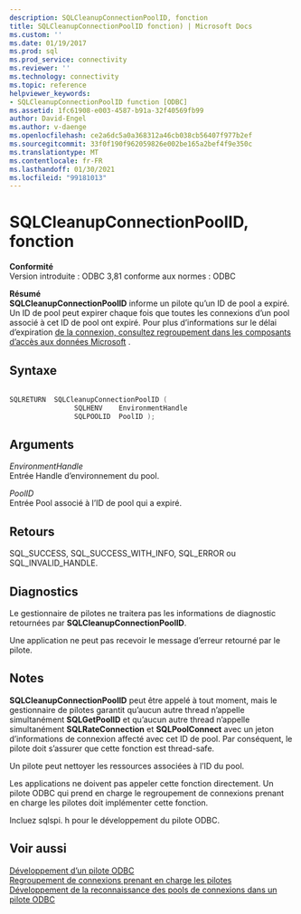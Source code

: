 ```yaml
---
description: SQLCleanupConnectionPoolID, fonction
title: SQLCleanupConnectionPoolID fonction) | Microsoft Docs
ms.custom: ''
ms.date: 01/19/2017
ms.prod: sql
ms.prod_service: connectivity
ms.reviewer: ''
ms.technology: connectivity
ms.topic: reference
helpviewer_keywords:
- SQLCleanupConnectionPoolID function [ODBC]
ms.assetid: 1fc61908-e003-4587-b91a-32f40569fb99
author: David-Engel
ms.author: v-daenge
ms.openlocfilehash: ce2a6dc5a0a368312a46cb038cb56407f977b2ef
ms.sourcegitcommit: 33f0f190f962059826e002be165a2bef4f9e350c
ms.translationtype: MT
ms.contentlocale: fr-FR
ms.lasthandoff: 01/30/2021
ms.locfileid: "99181013"
---
```

# <a name="sqlcleanupconnectionpoolid-function"></a>SQLCleanupConnectionPoolID, fonction
**Conformité**  
 Version introduite : ODBC 3,81 conforme aux normes : ODBC  
  
 **Résumé**  
 **SQLCleanupConnectionPoolID** informe un pilote qu’un ID de pool a expiré. Un ID de pool peut expirer chaque fois que toutes les connexions d’un pool associé à cet ID de pool ont expiré. Pour plus d’informations sur le délai d’expiration [de la connexion, consultez regroupement dans les composants d’accès aux données Microsoft](/previous-versions/ms810829(v=msdn.10)) .  
  
## <a name="syntax"></a>Syntaxe  
  
```cpp
  
SQLRETURN  SQLCleanupConnectionPoolID (  
                SQLHENV    EnvironmentHandle  
                SQLPOOLID  PoolID );  
```  
  
## <a name="arguments"></a>Arguments  
 *EnvironmentHandle*  
 Entrée Handle d’environnement du pool.  
  
 *PoolID*  
 Entrée Pool associé à l’ID de pool qui a expiré.  
  
## <a name="returns"></a>Retours  
 SQL_SUCCESS, SQL_SUCCESS_WITH_INFO, SQL_ERROR ou SQL_INVALID_HANDLE.  
  
## <a name="diagnostics"></a>Diagnostics  
 Le gestionnaire de pilotes ne traitera pas les informations de diagnostic retournées par **SQLCleanupConnectionPoolID**.  
  
 Une application ne peut pas recevoir le message d’erreur retourné par le pilote.  
  
## <a name="remarks"></a>Notes  
 **SQLCleanupConnectionPoolID** peut être appelé à tout moment, mais le gestionnaire de pilotes garantit qu’aucun autre thread n’appelle simultanément **SQLGetPoolID** et qu’aucun autre thread n’appelle simultanément **SQLRateConnection** et **SQLPoolConnect** avec un jeton d’informations de connexion affecté avec cet ID de pool. Par conséquent, le pilote doit s’assurer que cette fonction est thread-safe.  
  
 Un pilote peut nettoyer les ressources associées à l’ID du pool.  
  
 Les applications ne doivent pas appeler cette fonction directement. Un pilote ODBC qui prend en charge le regroupement de connexions prenant en charge les pilotes doit implémenter cette fonction.  
  
 Incluez sqlspi. h pour le développement du pilote ODBC.  
  
## <a name="see-also"></a>Voir aussi  
 [Développement d’un pilote ODBC](../../../odbc/reference/develop-driver/developing-an-odbc-driver.md)   
 [Regroupement de connexions prenant en charge les pilotes](../../../odbc/reference/develop-app/driver-aware-connection-pooling.md)   
 [Développement de la reconnaissance des pools de connexions dans un pilote ODBC](../../../odbc/reference/develop-driver/developing-connection-pool-awareness-in-an-odbc-driver.md)